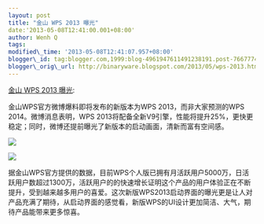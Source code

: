 ```yaml
--- 
layout: post 
title: "金山 WPS 2013 曝光" 
date:'2013-05-08T12:41:00.001+08:00' 
author: Wenh Q
tags:
modified\_time: '2013-05-08T12:41:07.957+08:00' 
blogger\_id: tag:blogger.com,1999:blog-4961947611491238191.post-7667774152576906626
blogger\_orig\_url: http://binaryware.blogspot.com/2013/05/wps-2013.html
--- 
```

[金山 WPS 2013 曝光](http://www.oschina.net/news/40321/wps-2013):

金山WPS官方微博爆料即将发布的新版本为WPS 2013，而非大家预测的WPS
2014。微博消息表明，WPS
2013将配备全新V9引擎，性能将提升25%，更快更稳定；同时，微博还提前曝光了新版本的启动画面，清新而富有空间感。

![](http://img.cnbeta.com/newsimg/130506/1808420882358816.jpg)

![](http://img.cnbeta.com/newsimg/130506/1808421921018503.jpg)

据金山WPS官方提供的数据，目前WPS个人版已拥有月活跃用户5000万，日活跃用户数超过1300万，活跃用户的的快速增长证明这个产品的用户体验正在不断提升，受到越来越多用户的喜爱。这次新版WPS2013启动界面的曝光更是让人对产品充满了期待，从启动界面的感觉看，新版WPS的UI设计更加简洁、大气，期待产品能带来更多惊喜。


